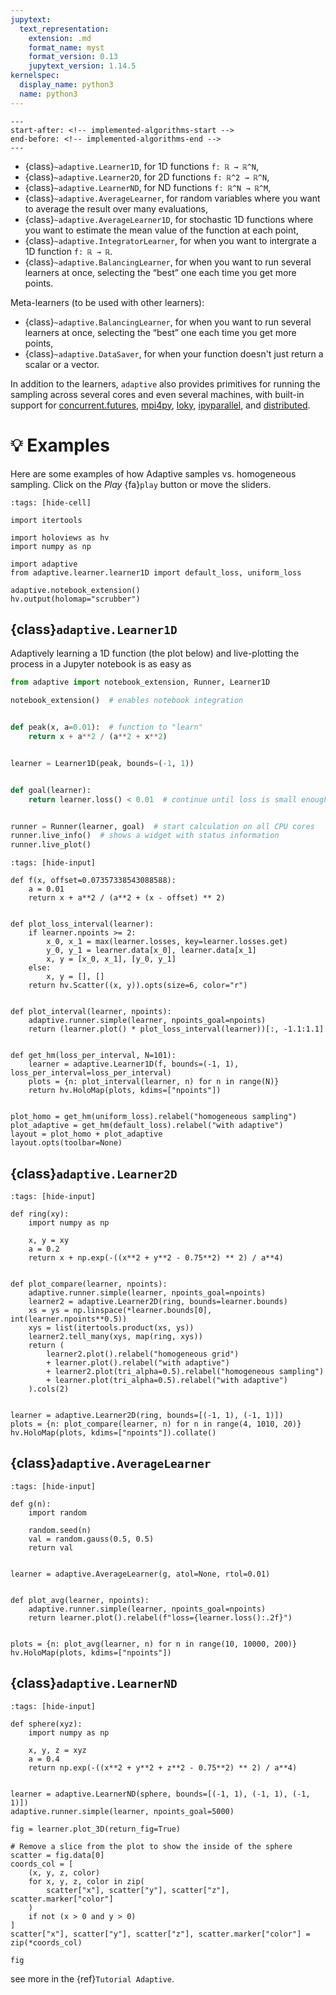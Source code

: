 ```yaml
---
jupytext:
  text_representation:
    extension: .md
    format_name: myst
    format_version: 0.13
    jupytext_version: 1.14.5
kernelspec:
  display_name: python3
  name: python3
---
```


```{include} ../README.md
---
start-after: <!-- implemented-algorithms-start -->
end-before: <!-- implemented-algorithms-end -->
---
```

- {class}`~adaptive.Learner1D`, for 1D functions `f: ℝ → ℝ^N`,
- {class}`~adaptive.Learner2D`, for 2D functions `f: ℝ^2 → ℝ^N`,
- {class}`~adaptive.LearnerND`, for ND functions `f: ℝ^N → ℝ^M`,
- {class}`~adaptive.AverageLearner`, for random variables where you want to average the result over many evaluations,
- {class}`~adaptive.AverageLearner1D`, for stochastic 1D functions where you want to estimate the mean value of the function at each point,
- {class}`~adaptive.IntegratorLearner`, for when you want to intergrate a 1D function `f: ℝ → ℝ`.
- {class}`~adaptive.BalancingLearner`, for when you want to run several learners at once, selecting the “best” one each time you get more points.

Meta-learners (to be used with other learners):

- {class}`~adaptive.BalancingLearner`, for when you want to run several learners at once, selecting the “best” one each time you get more points,
- {class}`~adaptive.DataSaver`, for when your function doesn't just return a scalar or a vector.

In addition to the learners, `adaptive` also provides primitives for running the sampling across several cores and even several machines, with built-in support for
[concurrent.futures](https://docs.python.org/3/library/concurrent.futures.html),
[mpi4py](https://mpi4py.readthedocs.io/en/stable/mpi4py.futures.html),
[loky](https://loky.readthedocs.io/en/stable/),
[ipyparallel](https://ipyparallel.readthedocs.io/en/latest/), and
[distributed](https://distributed.readthedocs.io/en/latest/).

# 💡 Examples

Here are some examples of how Adaptive samples vs. homogeneous sampling.
Click on the *Play* {fa}`play` button or move the sliders.

```{code-cell} ipython3
:tags: [hide-cell]

import itertools

import holoviews as hv
import numpy as np

import adaptive
from adaptive.learner.learner1D import default_loss, uniform_loss

adaptive.notebook_extension()
hv.output(holomap="scrubber")
```

## {class}`adaptive.Learner1D`

Adaptively learning a 1D function (the plot below) and live-plotting the process in a Jupyter notebook is as easy as

```python
from adaptive import notebook_extension, Runner, Learner1D

notebook_extension()  # enables notebook integration


def peak(x, a=0.01):  # function to "learn"
    return x + a**2 / (a**2 + x**2)


learner = Learner1D(peak, bounds=(-1, 1))


def goal(learner):
    return learner.loss() < 0.01  # continue until loss is small enough


runner = Runner(learner, goal)  # start calculation on all CPU cores
runner.live_info()  # shows a widget with status information
runner.live_plot()
```

```{code-cell} ipython3
:tags: [hide-input]

def f(x, offset=0.07357338543088588):
    a = 0.01
    return x + a**2 / (a**2 + (x - offset) ** 2)


def plot_loss_interval(learner):
    if learner.npoints >= 2:
        x_0, x_1 = max(learner.losses, key=learner.losses.get)
        y_0, y_1 = learner.data[x_0], learner.data[x_1]
        x, y = [x_0, x_1], [y_0, y_1]
    else:
        x, y = [], []
    return hv.Scatter((x, y)).opts(size=6, color="r")


def plot_interval(learner, npoints):
    adaptive.runner.simple(learner, npoints_goal=npoints)
    return (learner.plot() * plot_loss_interval(learner))[:, -1.1:1.1]


def get_hm(loss_per_interval, N=101):
    learner = adaptive.Learner1D(f, bounds=(-1, 1), loss_per_interval=loss_per_interval)
    plots = {n: plot_interval(learner, n) for n in range(N)}
    return hv.HoloMap(plots, kdims=["npoints"])


plot_homo = get_hm(uniform_loss).relabel("homogeneous sampling")
plot_adaptive = get_hm(default_loss).relabel("with adaptive")
layout = plot_homo + plot_adaptive
layout.opts(toolbar=None)
```

## {class}`adaptive.Learner2D`

```{code-cell} ipython3
:tags: [hide-input]

def ring(xy):
    import numpy as np

    x, y = xy
    a = 0.2
    return x + np.exp(-((x**2 + y**2 - 0.75**2) ** 2) / a**4)


def plot_compare(learner, npoints):
    adaptive.runner.simple(learner, npoints_goal=npoints)
    learner2 = adaptive.Learner2D(ring, bounds=learner.bounds)
    xs = ys = np.linspace(*learner.bounds[0], int(learner.npoints**0.5))
    xys = list(itertools.product(xs, ys))
    learner2.tell_many(xys, map(ring, xys))
    return (
        learner2.plot().relabel("homogeneous grid")
        + learner.plot().relabel("with adaptive")
        + learner2.plot(tri_alpha=0.5).relabel("homogeneous sampling")
        + learner.plot(tri_alpha=0.5).relabel("with adaptive")
    ).cols(2)


learner = adaptive.Learner2D(ring, bounds=[(-1, 1), (-1, 1)])
plots = {n: plot_compare(learner, n) for n in range(4, 1010, 20)}
hv.HoloMap(plots, kdims=["npoints"]).collate()
```

## {class}`adaptive.AverageLearner`

```{code-cell} ipython3
:tags: [hide-input]

def g(n):
    import random

    random.seed(n)
    val = random.gauss(0.5, 0.5)
    return val


learner = adaptive.AverageLearner(g, atol=None, rtol=0.01)


def plot_avg(learner, npoints):
    adaptive.runner.simple(learner, npoints_goal=npoints)
    return learner.plot().relabel(f"loss={learner.loss():.2f}")


plots = {n: plot_avg(learner, n) for n in range(10, 10000, 200)}
hv.HoloMap(plots, kdims=["npoints"])
```

## {class}`adaptive.LearnerND`

```{code-cell} ipython3
:tags: [hide-input]

def sphere(xyz):
    import numpy as np

    x, y, z = xyz
    a = 0.4
    return np.exp(-((x**2 + y**2 + z**2 - 0.75**2) ** 2) / a**4)


learner = adaptive.LearnerND(sphere, bounds=[(-1, 1), (-1, 1), (-1, 1)])
adaptive.runner.simple(learner, npoints_goal=5000)

fig = learner.plot_3D(return_fig=True)

# Remove a slice from the plot to show the inside of the sphere
scatter = fig.data[0]
coords_col = [
    (x, y, z, color)
    for x, y, z, color in zip(
        scatter["x"], scatter["y"], scatter["z"], scatter.marker["color"]
    )
    if not (x > 0 and y > 0)
]
scatter["x"], scatter["y"], scatter["z"], scatter.marker["color"] = zip(*coords_col)

fig
```

see more in the {ref}`Tutorial Adaptive`.
